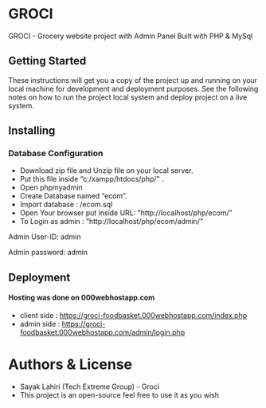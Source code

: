 # GROCI
GROCI - Grocery website project with Admin Panel Built with PHP & MySql
## Getting Started
These instructions will get you a copy of the project up and running on your local machine for development and deployment purposes. 
See the following notes on how to run the project local system and deploy project on a live system.
## Installing
### Database Configuration
+ Download zip file and Unzip file on your local server.
+ Put this file inside “c:/xampp/htdocs/php/” .
+ Open phpmyadmin
+ Create Database named “ecom”. 
+ Import database : /ecom.sql
+ Open Your browser put inside URL: "http://localhost/php/ecom/”
+ To Login as admin : ”http://localhost/php/ecom/admin/”

Admin User-ID: admin

Admin password: admin
## Deployment
#### Hosting was done on 000webhostapp.com
+ client side : https://groci-foodbasket.000webhostapp.com/index.php
+ admin side : https://groci-foodbasket.000webhostapp.com/admin/login.php
# Authors & License
+ Sayak Lahiri (Tech Extreme Group) - Groci
+ This project is an open-source feel free to use it as you wish

